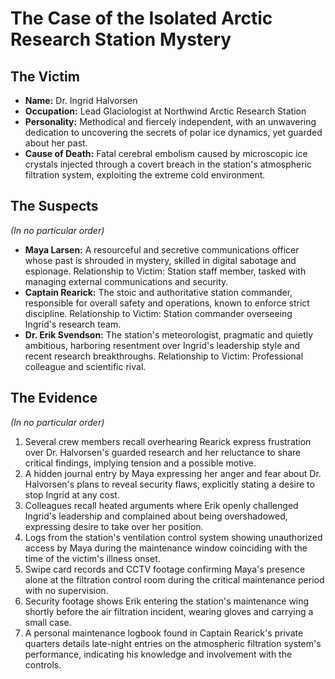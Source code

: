 # The Case of the Isolated Arctic Research Station Mystery

## The Victim
- **Name:** Dr. Ingrid Halvorsen
- **Occupation:** Lead Glaciologist at Northwind Arctic Research Station
- **Personality:** Methodical and fiercely independent, with an unwavering dedication to uncovering the secrets of polar ice dynamics, yet guarded about her past.
- **Cause of Death:** Fatal cerebral embolism caused by microscopic ice crystals injected through a covert breach in the station's atmospheric filtration system, exploiting the extreme cold environment.

## The Suspects
*(In no particular order)*
- **Maya Larsen:** A resourceful and secretive communications officer whose past is shrouded in mystery, skilled in digital sabotage and espionage. Relationship to Victim: Station staff member, tasked with managing external communications and security.
- **Captain Rearick:** The stoic and authoritative station commander, responsible for overall safety and operations, known to enforce strict discipline. Relationship to Victim: Station commander overseeing Ingrid's research team.
- **Dr. Erik Svendson:** The station's meteorologist, pragmatic and quietly ambitious, harboring resentment over Ingrid's leadership style and recent research breakthroughs. Relationship to Victim: Professional colleague and scientific rival.

## The Evidence
*(In no particular order)*
1. Several crew members recall overhearing Rearick express frustration over Dr. Halvorsen's guarded research and her reluctance to share critical findings, implying tension and a possible motive.
2. A hidden journal entry by Maya expressing her anger and fear about Dr. Halvorsen's plans to reveal security flaws, explicitly stating a desire to stop Ingrid at any cost.
3. Colleagues recall heated arguments where Erik openly challenged Ingrid's leadership and complained about being overshadowed, expressing desire to take over her position.
4. Logs from the station's ventilation control system showing unauthorized access by Maya during the maintenance window coinciding with the time of the victim's illness onset.
5. Swipe card records and CCTV footage confirming Maya's presence alone at the filtration control room during the critical maintenance period with no supervision.
6. Security footage shows Erik entering the station's maintenance wing shortly before the air filtration incident, wearing gloves and carrying a small case.
7. A personal maintenance logbook found in Captain Rearick's private quarters details late-night entries on the atmospheric filtration system's performance, indicating his knowledge and involvement with the controls.